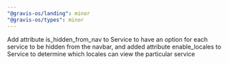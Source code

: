 ```yaml
---
"@gravis-os/landing": minor
"@gravis-os/types": minor
---
```


Add attribute is_hidden_from_nav to Service to have an option for each service to be hidden from the navbar, and added attribute enable_locales to Service to determine which locales can view the particular service
